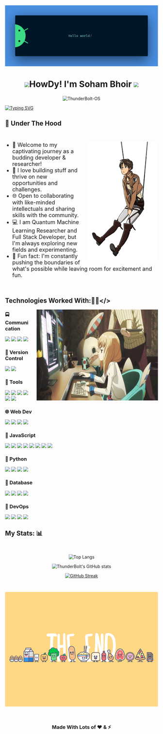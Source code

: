 ![Header image](banner.png "Wassup? Dude")

<div align="center"> 
    <h1><img src="https://raw.githubusercontent.com/MartinHeinz/MartinHeinz/master/wave.gif" width="30px">HowDy! I'm Soham Bhoir  <img src="https://camo.githubusercontent.com/d3359cb00ab0b5ed8f2e1fe3fceb4fbaf3b614340f8c0db99c17b9f50b351770/68747470733a2f2f656d6f6a69732e736c61636b6d6f6a69732e636f6d2f656d6f6a69732f696d616765732f313533313834393433302f343234362f626c6f622d73756e676c61737365732e6769663f31353331383439343330" width="30px">
    </h1> 
</div>

<div align="center">
    <p align="center">
    </p> 
    <p align="center" style="font-size:22px;margin-top:0;border:none">
    </p>
    <div> 
        <img src="https://komarev.com/ghpvc/?username=ThunderBolt-OS&label=Profile%20views&color=1E90FF&style=flat" alt="ThunderBolt-OS" />        
    </div>
</div>

[![Typing SVG](https://readme-typing-svg.herokuapp.com?color=%23FFAADA&size=23&center=true&vCenter=true&lines=Student;Full+Stack+Developer;Self+Taught+Programmer;Always+Learning+New+Things)](https://git.io/typing-svg)


<h2>
🚀 Under The Hood
</h2>
<br>
<div>
    <img src="./eren.gif" align="right" height="400" style="margin-left:25px" />
    <ul>
        <li style="font-size:18px">
            🌟 Welcome to my captivating journey as a budding developer & researcher!
        </li>
         <li style="font-size:18px">
             🧱 I love building stuff and thrive on new opportunities and challenges.
         </li>
         <li style="font-size:18px">
            🌐 Open to collaborating with like-minded intellectuals and sharing skills with the community.
        </li>
        <li style="font-size:18px">
            💻 I am Quantum Machine Learning Researcher and Full Stack Developer, but I'm always exploring new fields and experimenting.
        </li>
        <li style="font-size:18px">
            🎉 Fun fact: I'm constantly pushing the boundaries of what's possible while leaving room for excitement and fun.
        </li>        
</div>

</p>

<br>


## Technologies Worked With:👨‍💻</>

<div>
<img src="./knowledge.gif" align="right" height="300" width="400" style="margin-left:25px" />
</div>

### 🚍Communication
<img height="50" src="https://user-images.githubusercontent.com/25181517/183869554-ae3ce73a-b756-4cea-bb96-eadc96506102.png"> 
<img height="50" src="https://user-images.githubusercontent.com/25181517/121258446-3214fb80-c8af-11eb-8db8-cb884a356803.png"> 
<img height="50" src="https://user-images.githubusercontent.com/25181517/121258455-33debf00-c8af-11eb-8baa-abdd6d0d8c71.png"> 
<img height="50" src="https://user-images.githubusercontent.com/25181517/117208135-11134380-adf5-11eb-8878-040fd0f015b2.png"> 


### 🧰 Version Control
<img height="50" src="https://user-images.githubusercontent.com/25181517/117364277-fc4eb280-aebd-11eb-8769-a3583c6a2037.png">
<img height="50" src="https://user-images.githubusercontent.com/25181517/117364276-fc4eb280-aebd-11eb-92ba-8a6ef74b7313.png">

### 🔨 Tools
<img height="50" src="https://user-images.githubusercontent.com/25181517/182617981-6a50fe2d-d716-40ae-bbf1-ef790ffb5b81.png">
<img height="50" src="https://user-images.githubusercontent.com/25181517/121302773-7aa5d680-c8fa-11eb-98aa-e016fdb2de32.png">
<img height="50" src="https://user-images.githubusercontent.com/25181517/183049399-2a3c5d95-f544-4421-b40d-806c38b4adfd.png">
<img height="50" src="https://user-images.githubusercontent.com/25181517/182618272-390ab138-7b29-44a0-85a2-62633957d815.png">
<img height="50" src="https://user-images.githubusercontent.com/25181517/182618508-1b12183b-5398-48d2-92e7-ff0969a22624.png">
<img height="50" src="https://user-images.githubusercontent.com/25181517/183914128-3fc88b4a-4ac1-40e6-9443-9a30182379b7.png">

### 🌐 Web Dev
<img height="50" src="https://user-images.githubusercontent.com/25181517/117447535-f00a3a00-af3d-11eb-89bf-45aaf56dbaf1.png">
<img height="50" src="https://user-images.githubusercontent.com/25181517/183898674-75a4a1b1-f960-4ea9-abcb-637170a00a75.png">
<img height="50" src="https://user-images.githubusercontent.com/25181517/183577242-5081ea3b-7a3c-419b-9b81-014bf32e2e69.png">
<img height="50" src="https://user-images.githubusercontent.com/25181517/183898054-b3d693d4-dafb-4808-a509-bab54cf5de34.png">

### 📜 JavaScript
<img height="50" src="https://user-images.githubusercontent.com/25181517/117447155-6a868a00-af3d-11eb-9cfe-245df15c9f3f.png">
<img height="50" src="https://iconape.com/wp-content/files/gm/82643/svg/next-js.svg">
<img height="50" src="https://user-images.githubusercontent.com/25181517/183897015-94a058a6-b86e-4e42-a37f-bf92061753e5.png">
<img height="50" src="https://user-images.githubusercontent.com/25181517/183890598-19a0ac2d-e88a-4005-a8df-1ee36782fde1.png">
<img height="50" src="https://user-images.githubusercontent.com/25181517/121401671-49102800-c959-11eb-9f6f-74d49a5e1774.png">
<img height="50" src="https://user-images.githubusercontent.com/25181517/183049794-a3dfaddd-22ee-4ffe-b0b4-549ccd4879f9.png">
<img height="50" src="https://user-images.githubusercontent.com/25181517/183568594-85e280a7-0d7e-4d1a-9028-c8c2209e073c.png">
<img height="50" src="https://user-images.githubusercontent.com/25181517/183859966-a3462d8d-1bc7-4880-b353-e2cbed900ed6.png">

### 🐍 Python

<img height="50" src="https://user-images.githubusercontent.com/25181517/183423507-c056a6f9-1ba8-4312-a350-19bcbc5a8697.png">
<img height="50" src="https://user-images.githubusercontent.com/25181517/183423775-2276e25d-d43d-4e58-890b-edbc88e915f7.png"> 
<img height="50" src="https://static.djangoproject.com/img/logos/django-logo-negative.png"> 
<img height="70" src="https://storage.caktusgroup.com/media/blog-images/drf-logo2.png"> 

### 💾 Database
<img height="50" src="https://user-images.githubusercontent.com/25181517/117208740-bfb78400-adf5-11eb-97bb-09072b6bedfc.png">
<img height="50" src="https://user-images.githubusercontent.com/25181517/183896128-ec99105a-ec1a-4d85-b08b-1aa1620b2046.png">
<img height="50" src="https://user-images.githubusercontent.com/25181517/183893668-d45b89f9-bd9f-4143-b61a-7db9ac6bbd5e.png">
<img height="50" src="https://user-images.githubusercontent.com/25181517/182884177-d48a8579-2cd0-447a-b9a6-ffc7cb02560e.png">

### 🤿 DevOps
<img height="50" src="https://user-images.githubusercontent.com/25181517/117207330-263ba280-adf4-11eb-9b97-0ac5b40bc3be.png">
<img height="50" src="https://user-images.githubusercontent.com/25181517/182534006-037f08b5-8e7b-4e5f-96b6-5d2a5558fa85.png">
<img height="50" src="https://user-images.githubusercontent.com/25181517/183868728-b2e11072-00a5-47e2-8a4e-4ebbb2b8c554.png">
<img height="50" src="https://user-images.githubusercontent.com/25181517/183345125-9a7cd2e6-6ad6-436f-8490-44c903bef84c.png">

<br>

## My Stats: 📊

<br>
<div align="center">

![Top Langs](https://github-readme-stats.vercel.app/api/top-langs/?username=Winter-Soren&layout=compact&theme=cobalt)

![ThunderBolt's GitHub stats](https://github-readme-stats.vercel.app/api?username=Winter-Soren&count_private=true&show_icons=true&theme=cobalt&border_color=ayu-mirage)

[![GitHub Streak](https://github-readme-streak-stats.herokuapp.com/?user=Winter-Soren&currStreakNum=2FD3EB&fire=pink&sideLabels=F00&date_format=[2021]&theme=cobalt&background=193549)](https://git.io/streak-stats)

<br>
    
</div>



![Footer Image](the-end.gif "Footer")

<br>
<div align="center">
    <h3>Made With Lots of ❤️ & ⚡<h3>
<div>
